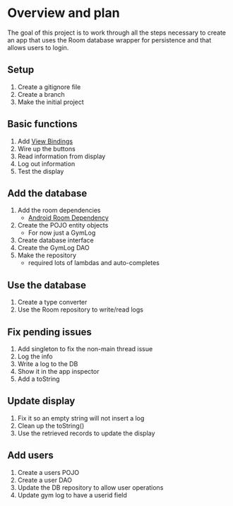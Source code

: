 # Overview and plan
The goal of this project is to work through all the steps necessary to create an app that uses the Room database wrapper for persistence and that allows users to login.

## Setup
1. Create a gitignore file
2. Create a branch
3. Make the initial project

## Basic functions
1. Add [View Bindings](https://developer.android.com/topic/libraries/view-binding)
2. Wire up the buttons
3. Read information from display
4. Log out information
5. Test the display

## Add the database
1. Add the room dependencies
   * [Android Room Dependency](https://developer.android.com/jetpack/androidx/releases/room)
2. Create the POJO entity objects
   * For now just a GymLog
3. Create database interface
4. Create the GymLog DAO
5. Make the repository
   * required lots of lambdas and auto-completes

## Use the database
1. Create a type converter
2. Use the Room repository to write/read logs

## Fix pending issues
1. Add singleton to fix the non-main thread issue
2. Log the info
3. Write a log to the DB
4. Show it in the app inspector
5. Add a toString

## Update display
1. Fix it so an empty string will not insert a log
2. Clean up the toString()
3. Use the retrieved records to update the display

## Add users
1. Create a users POJO
2. Create a user DAO
3. Update the DB repository to allow user operations
4. Update gym log to have a userid field